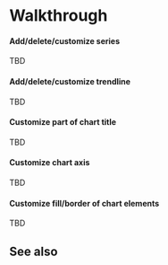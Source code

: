 # Walkthrough

#### Add/delete/customize series

TBD

#### Add/delete/customize trendline

TBD

#### Customize part of chart title

TBD

#### Customize chart axis

TBD

#### Customize fill/border of chart elements

TBD


## See also



 

